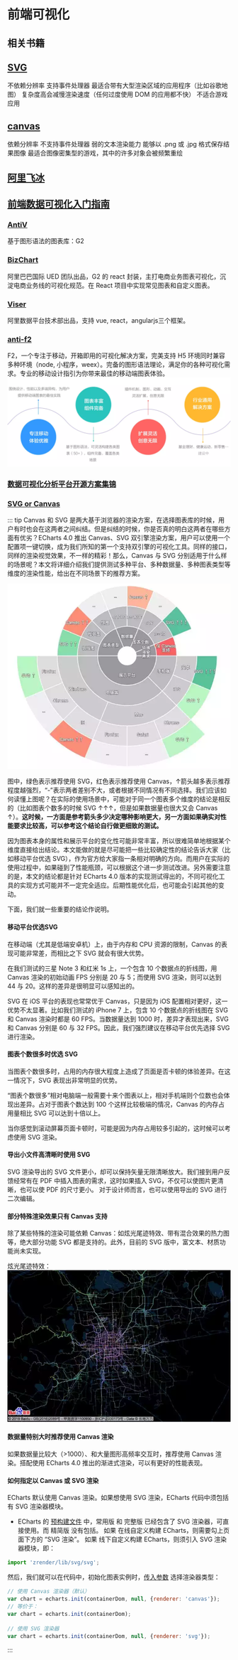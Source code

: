 # 前端可视化

## 相关书籍

## [SVG](./svg/)
不依赖分辨率
支持事件处理器
最适合带有大型渲染区域的应用程序（比如谷歌地图）
复杂度高会减慢渲染速度（任何过度使用 DOM 的应用都不快）
不适合游戏应用

## [canvas](./canvas/)
依赖分辨率
不支持事件处理器
弱的文本渲染能力
能够以 .png 或 .jpg 格式保存结果图像
最适合图像密集型的游戏，其中的许多对象会被频繁重绘


## [阿里飞冰](https://juejin.im/post/5b6349716fb9a04f834669d6)
## [前端数据可视化入门指南](https://juejin.im/post/5d417465f265da03986bcfdd)

### [AntiV](https://github.com/antvis/g2)
基于图形语法的图表库：G2

### [BizChart](https://bizcharts.net/index)
阿里巴巴国际 UED 团队出品，G2 的 react 封装，主打电商业务图表可视化，沉淀电商业务线的可视化规范。在 React 项目中实现常见图表和自定义图表。

### [Viser](https://viserjs.github.io)
阿里数据平台技术部出品，支持 vue, react，angularjs三个框架。

### [anti-f2](https://github.com/antvis/f2)
F2，一个专注于移动，开箱即用的可视化解决方案，完美支持 H5 环境同时兼容多种环境（node, 小程序，weex）。完备的图形语法理论，满足你的各种可视化需求。专业的移动设计指引为你带来最佳的移动端图表体验。
![](/images/anti-f2.webp)

### [数据可视化分析平台开源方案集锦](https://juejin.im/post/5c3bf4706fb9a049fc03c386)


### [SVG or Canvas](https://juejin.im/post/5a619a39f265da3e2d3381b1)
::: tip
Canvas 和 SVG 是两大基于浏览器的渲染方案，在选择图表库的时候，用户有时也会在这两者之间纠结。但是纠结的时候，你是否真的明白这两者在哪些方面有优劣？ECharts 4.0 推出 Canvas、SVG 双引擎渲染方案，用户可以使用一个配置项一键切换，成为我们所知的第一个支持双引擎的可视化工具。同样的接口，同样的渲染视觉效果，不一样的精彩！那么，Canvas 与 SVG 分别适用于什么样的场景呢？本文将详细介绍我们提供测试多种平台、多种数据量、多种图表类型等维度的渲染性能，给出在不同场景下的推荐方案。

![](/images/echart-svg-canvas.webp)

图中，绿色表示推荐使用 SVG，红色表示推荐使用 Canvas，↑箭头越多表示推荐程度越强烈，“-”表示两者差别不大，或者根据不同情况有不同选择。我们应该如何读懂上图呢？在实际的使用场景中，可能对于同一个图表多个维度的结论是相反的（比如图表个数多的时候 SVG ↑↑↑，但是如果数据量也很大又会 Canvas ↑）。<b>这时候，一方面是参考箭头多少决定哪种影响更大，另一方面如果确实对性能要求比较高，可以参考这个结论自行做更细致的测试。</b>

因为图表本身的属性和展示平台的变化性可能非常丰富，所以很难简单地根据某个维度直接给出结论。本文能做的就是尽可能把一些比较确定性的结论告诉大家（比如移动平台优选 SVG），作为官方给大家指一条相对明确的方向。而用户在实际的使用过程中，如果碰到了性能瓶颈，可以根据这个进一步测试改进。另外需要注意的是，本文的结论都是针对 ECharts 4.0 版本的实现测试得出的，不同可视化工具的实现方式可能并不一定完全适应。后期性能优化后，也可能会引起其他的变动。

下面，我们就一些重要的结论作说明。

#### 移动平台优选SVG

在移动端（尤其是低端安卓机）上，由于内存和 CPU 资源的限制，Canvas 的表现可能非常差，而相比之下 SVG 就会有很大优势。

在我们测试的三星 Note 3 和红米 1s 上，一个包含 10 个数据点的折线图，用 Canvas 渲染的初始动画 FPS 分别是 20 与 5；而使用 SVG 渲染，则可以达到 44 与 20。这样的差异是很明显可以感知出的。

SVG 在 iOS 平台的表现也常常优于 Canvas，只是因为 iOS 配置相对更好，这一优势不太显著。比如我们测试的 iPhone 7 上，包含 10 个数据点的折线图在 SVG 和 Canvas 渲染时都是 60 FPS。当数据量达到 1000 时，差异才表现出来，SVG 和 Canvas 分别是 60 与 32 FPS。因此，我们强烈建议在移动平台优先选择 SVG 进行渲染。

#### 图表个数很多时优选 SVG

当图表个数很多时，占用的内存很大程度上造成了页面是否卡顿的体验差异。在这一情况下，SVG 表现出非常明显的优势。

“图表个数很多”相对电脑端一般需要十来个图表以上，相对手机端则个位数也会体现出差异。占对于图表个数达到 100 个这样比较极端的情况，Canvas 的内存占用量相比 SVG 可以达到十倍以上。

当你感觉到滚动屏幕页面卡顿时，可能是因为内存占用较多引起的，这时候可以考虑使用 SVG 渲染。

#### 导出小文件高清晰时使用 SVG

SVG 渲染导出的 SVG 文件更小，却可以保持矢量无限清晰放大。我们接到用户反馈经常有在 PDF 中插入图表的需求，这时如果插入 SVG，不仅可以使图片更清晰，也可以使 PDF 的尺寸更小。
对于设计师而言，也可以使用导出的 SVG 进行二次编辑。

#### 部分特殊渲染效果只有 Canvas 支持
除了某些特殊的渲染可能依赖 Canvas：如炫光尾迹特效、带有混合效果的热力图等，绝大部分功能 SVG 都是支持的。此外，目前的 SVG 版中，富文本、材质功能尚未实现。

炫光尾迹特效：
![](/images/echart-beam.webp)

#### 数据量特别大时推荐使用 Canvas 渲染

如果数据量比较大（>1000）、和大量图形高频率交互时，推荐使用 Canvas 渲染。搭配使用 ECharts 4.0 推出的渐进式渲染，可以有更好的性能表现。

#### 如何指定以 Canvas 或 SVG 渲染

ECharts 默认使用 Canvas 渲染。如果想使用 SVG 渲染，ECharts 代码中须包括有 SVG 渲染器模块。
* ECharts 的 [预构建文件](https://www.echartsjs.com/zh/download.html) 中，常用版 和 完整版 已经包含了 SVG 渲染器，可直接使用。而 精简版 没有包括。
如果 在线自定义构建 ECharts，则需要勾上页面下方的 “SVG 渲染”。
如果 线下自定义构建 ECharts，则须引入 SVG 渲染器模块，即：
``` js
import 'zrender/lib/svg/svg';
```

然后，我们就可以在代码中，初始化图表实例时，[传入参数](https://www.echartsjs.com/zh/api.html#echarts.init) 选择渲染器类型：

``` js
// 使用 Canvas 渲染器（默认）
var chart = echarts.init(containerDom, null, {renderer: 'canvas'});
// 等价于：
var chart = echarts.init(containerDom);

// 使用 SVG 渲染器
var chart = echarts.init(containerDom, null, {renderer: 'svg'}); 
```

:::